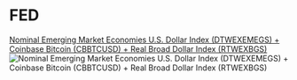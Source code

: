 # FED

[Nominal Emerging Market Economies U.S. Dollar Index (DTWEXEMEGS) + Coinbase Bitcoin  (CBBTCUSD) + Real Broad Dollar Index  (RTWEXBGS)](https://fred.stlouisfed.org/graph/?g=1coef)                 
![Nominal Emerging Market Economies U.S. Dollar Index (DTWEXEMEGS) + Coinbase Bitcoin  (CBBTCUSD) + Real Broad Dollar Index  (RTWEXBGS)](https://fred.stlouisfed.org/graph/fredgraph.png?g=1coef)                 
